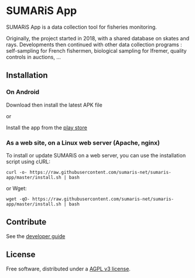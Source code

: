 # SUMARiS App

SUMARiS App is a data collection tool for fisheries monitoring.

Originally, the project started in 2018, with a shared database on skates and rays.
Developments then continued with other data collection programs : self-sampling for French fishermen, biological sampling for Ifremer, quality controls in auctions, ...

## Installation

### On Android

Download then install the latest APK file

or 

Install the app from the [play store](https://play.google.com/store/apps/details?id=net.sumaris.app) 


### As a web site, on a Linux web server (Apache, nginx)

To install or update SUMARiS on a web server, you can use the installation script using cURL:

```
curl -o- https://raw.githubusercontent.com/sumaris-net/sumaris-app/master/install.sh | bash
```

or Wget:

```
wget -qO- https://raw.githubusercontent.com/sumaris-net/sumaris-app/master/install.sh | bash
```

## Contribute

See the [developer guide](./doc/build.md)

## License

Free software, distributed under a [AGPL v3 license](./LICENSE).
